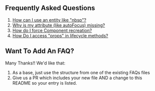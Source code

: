 ## Frequently Asked Questions

1. [How can I use an entity like "nbsp"?](UsingAnEntity.md)
2. [Why is my attribute (like autoFocus) missing?](MyAttributesAreMissing.md)
3. [How do I force Component recreation?](https://groups.google.com/forum/#!topic/reagent-project/tNY4gzk7TUY)
4. [How Do I access "props" in lifecycle methods?](http://nils-blum-oeste.net/clojurescripts-reagent-using-props-in-lifecycle-hooks/)


## Want To Add An FAQ?  

Many Thanks!! We'd like that:
1. As a base, just use the structure from one of the existing FAQs files
2. Give us a PR which includes your new file AND a change to this README so your entry is listed. 
